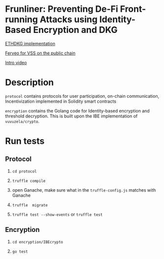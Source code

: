 # Frunliner: Preventing De-Fi Front-running Attacks using Identity-Based Encryption and DKG

[ETHDKG implementation](https://github.com/PhilippSchindler/ethdkg/)

[Ferveo for VSS on the public chain](https://anoma.network/blog/ferveo-a-distributed-key-generation-scheme-for-front-running-protection/)

[Intro video](https://www.youtube.com/watch?v=LCCsw-aTdl0&list=PLXckXtNUcFBVc-ut9E74pGiDW-yEfnXX-&index=3)

# Description

`protocol` contains protocols for user participation, on-chain communication, Incentivization implemented in Solidity smart contracts

`encryption` contains the Golang code for Identity-based encryption and threshold decryption. This is built upon the IBE implementation of `vuvuzela/crypto`.

# Run tests

## Protocol

1. `cd protocol`

2. `truffle compile`

3. open Ganache, make sure what in the `truffle-config.js` matches with Ganache

4. `truffle  migrate`

5. `truffle test --show-events` or `truffle test`

## Encryption

1. `cd encryption/IBEcrypto`

2. `go test`
